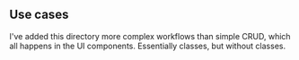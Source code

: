 ## Use cases

I've added this directory more complex workflows than simple CRUD, which all happens in the UI components. Essentially classes, but without classes.
